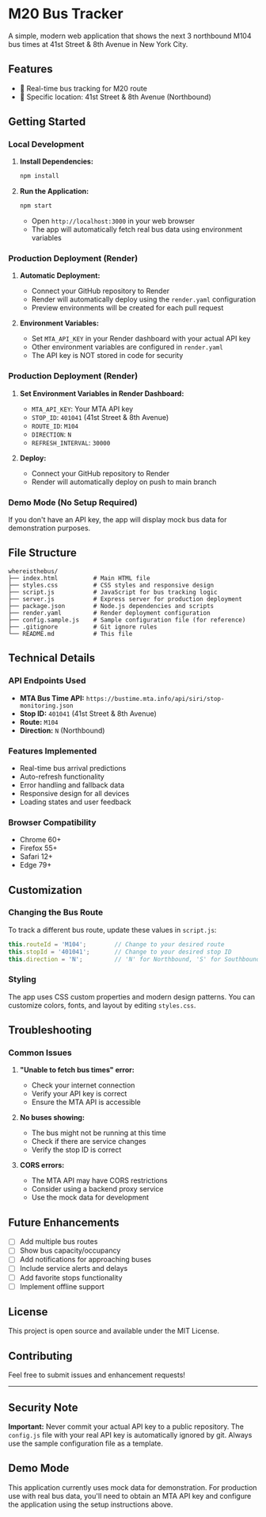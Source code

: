 # M20 Bus Tracker

A simple, modern web application that shows the next 3 northbound M104 bus times at 41st Street & 8th Avenue in New York City.

## Features

- 🚌 Real-time bus tracking for M20 route
- 📍 Specific location: 41st Street & 8th Avenue (Northbound)

## Getting Started

### Local Development

1. **Install Dependencies:**
   ```bash
   npm install
   ```

2. **Run the Application:**
   ```bash
   npm start
   ```
   - Open `http://localhost:3000` in your web browser
   - The app will automatically fetch real bus data using environment variables

### Production Deployment (Render)

1. **Automatic Deployment:**
   - Connect your GitHub repository to Render
   - Render will automatically deploy using the `render.yaml` configuration
   - Preview environments will be created for each pull request

2. **Environment Variables:**
   - Set `MTA_API_KEY` in your Render dashboard with your actual API key
   - Other environment variables are configured in `render.yaml`
   - The API key is NOT stored in code for security

### Production Deployment (Render)

1. **Set Environment Variables in Render Dashboard:**
   - `MTA_API_KEY`: Your MTA API key
   - `STOP_ID`: `401041` (41st Street & 8th Avenue)
   - `ROUTE_ID`: `M104`
   - `DIRECTION`: `N`
   - `REFRESH_INTERVAL`: `30000`

2. **Deploy:**
   - Connect your GitHub repository to Render
   - Render will automatically deploy on push to main branch

### Demo Mode (No Setup Required)
If you don't have an API key, the app will display mock bus data for demonstration purposes.

## File Structure

```
whereisthebus/
├── index.html          # Main HTML file
├── styles.css          # CSS styles and responsive design
├── script.js           # JavaScript for bus tracking logic
├── server.js           # Express server for production deployment
├── package.json        # Node.js dependencies and scripts
├── render.yaml         # Render deployment configuration
├── config.sample.js    # Sample configuration file (for reference)
├── .gitignore          # Git ignore rules
└── README.md           # This file
```

## Technical Details

### API Endpoints Used
- **MTA Bus Time API:** `https://bustime.mta.info/api/siri/stop-monitoring.json`
- **Stop ID:** `401041` (41st Street & 8th Avenue)
- **Route:** `M104`
- **Direction:** `N` (Northbound)

### Features Implemented
- Real-time bus arrival predictions
- Auto-refresh functionality
- Error handling and fallback data
- Responsive design for all devices
- Loading states and user feedback

### Browser Compatibility
- Chrome 60+
- Firefox 55+
- Safari 12+
- Edge 79+

## Customization

### Changing the Bus Route
To track a different bus route, update these values in `script.js`:
```javascript
this.routeId = 'M104';        // Change to your desired route
this.stopId = '401041';       // Change to your desired stop ID
this.direction = 'N';         // 'N' for Northbound, 'S' for Southbound
```

### Styling
The app uses CSS custom properties and modern design patterns. You can customize colors, fonts, and layout by editing `styles.css`.

## Troubleshooting

### Common Issues

1. **"Unable to fetch bus times" error:**
   - Check your internet connection
   - Verify your API key is correct
   - Ensure the MTA API is accessible

2. **No buses showing:**
   - The bus might not be running at this time
   - Check if there are service changes
   - Verify the stop ID is correct

3. **CORS errors:**
   - The MTA API may have CORS restrictions
   - Consider using a backend proxy service
   - Use the mock data for development

## Future Enhancements

- [ ] Add multiple bus routes
- [ ] Show bus capacity/occupancy
- [ ] Add notifications for approaching buses
- [ ] Include service alerts and delays
- [ ] Add favorite stops functionality
- [ ] Implement offline support

## License

This project is open source and available under the MIT License.

## Contributing

Feel free to submit issues and enhancement requests!

---

## Security Note

**Important:** Never commit your actual API key to a public repository. The `config.js` file with your real API key is automatically ignored by git. Always use the sample configuration file as a template.

## Demo Mode

This application currently uses mock data for demonstration. For production use with real bus data, you'll need to obtain an MTA API key and configure the application using the setup instructions above. 
